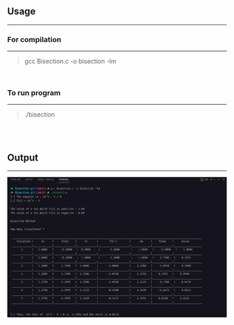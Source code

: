 ## **Usage**
---

### **For compilation**
---
> gcc Bisection.c -o bisection -lm

<br>

### **To run program**
----
> ./bisection


<br><br>
## Output
---

![Output](image.jpg)